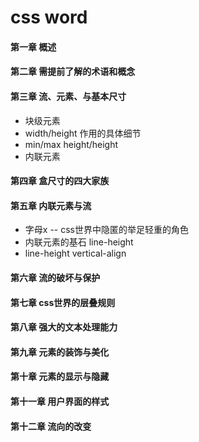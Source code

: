 # css word

#### 第一章 概述

#### 第二章 需提前了解的术语和概念

#### 第三章 流、元素、与基本尺寸
- 块级元素
- width/height 作用的具体细节
- min/max height/height
- 内联元素

#### 第四章 盒尺寸的四大家族

#### 第五章 内联元素与流
- 字母x -- css世界中隐匿的举足轻重的角色
- 内联元素的基石 line-height
- line-height vertical-align

#### 第六章 流的破坏与保护

#### 第七章 css世界的层叠规则

#### 第八章 强大的文本处理能力

#### 第九章 元素的装饰与美化

#### 第十章 元素的显示与隐藏

#### 第十一章 用户界面的样式

#### 第十二章 流向的改变